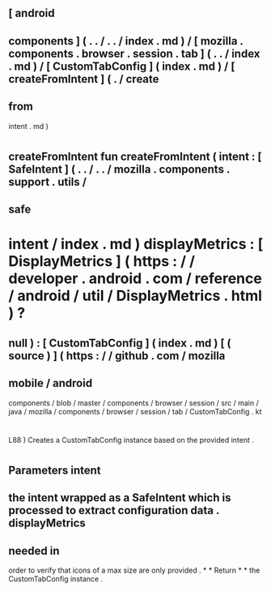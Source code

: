 [
android
-
components
]
(
.
.
/
.
.
/
index
.
md
)
/
[
mozilla
.
components
.
browser
.
session
.
tab
]
(
.
.
/
index
.
md
)
/
[
CustomTabConfig
]
(
index
.
md
)
/
[
createFromIntent
]
(
.
/
create
-
from
-
intent
.
md
)
#
createFromIntent
fun
createFromIntent
(
intent
:
[
SafeIntent
]
(
.
.
/
.
.
/
mozilla
.
components
.
support
.
utils
/
-
safe
-
intent
/
index
.
md
)
displayMetrics
:
[
DisplayMetrics
]
(
https
:
/
/
developer
.
android
.
com
/
reference
/
android
/
util
/
DisplayMetrics
.
html
)
?
=
null
)
:
[
CustomTabConfig
]
(
index
.
md
)
[
(
source
)
]
(
https
:
/
/
github
.
com
/
mozilla
-
mobile
/
android
-
components
/
blob
/
master
/
components
/
browser
/
session
/
src
/
main
/
java
/
mozilla
/
components
/
browser
/
session
/
tab
/
CustomTabConfig
.
kt
#
L88
)
Creates
a
CustomTabConfig
instance
based
on
the
provided
intent
.
#
#
#
Parameters
intent
-
the
intent
wrapped
as
a
SafeIntent
which
is
processed
to
extract
configuration
data
.
displayMetrics
-
needed
in
-
order
to
verify
that
icons
of
a
max
size
are
only
provided
.
*
*
Return
*
*
the
CustomTabConfig
instance
.
